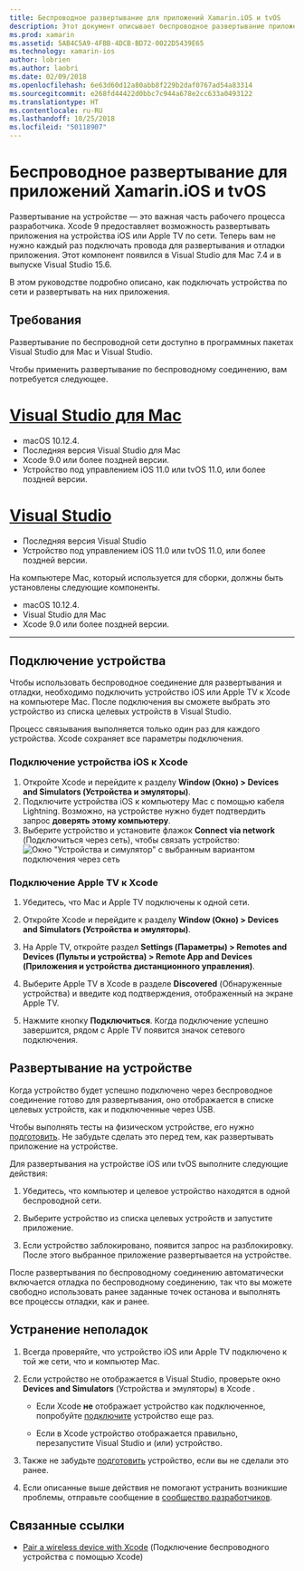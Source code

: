 ```yaml
---
title: Беспроводное развертывание для приложений Xamarin.iOS и tvOS
description: Этот документ описывает беспроводное развертывание приложения Xamarin.iOS на устройстве iOS из Visual Studio для Mac или Visual Studio 2017.
ms.prod: xamarin
ms.assetid: 5AB4C5A9-4FBB-4DCB-BD72-0022D5439E65
ms.technology: xamarin-ios
author: lobrien
ms.author: laobri
ms.date: 02/09/2018
ms.openlocfilehash: 6e63d60d12a80abb8f229b2daf0767ad54a83314
ms.sourcegitcommit: e268fd44422d0bbc7c944a678e2cc633a0493122
ms.translationtype: HT
ms.contentlocale: ru-RU
ms.lasthandoff: 10/25/2018
ms.locfileid: "50118907"
---
```

# <a name="wireless-deployment-for-xamarinios-and-tvos-apps"></a>Беспроводное развертывание для приложений Xamarin.iOS и tvOS

Развертывание на устройстве — это важная часть рабочего процесса разработчика. Xcode 9 предоставляет возможность развертывать приложения на устройства iOS или Apple TV по сети. Теперь вам не нужно каждый раз подключать провода для развертывания и отладки приложения. Этот компонент появился в Visual Studio для Mac 7.4 и в выпуске Visual Studio 15.6.

В этом руководстве подробно описано, как подключать устройства по сети и развертывать на них приложения.

## <a name="requirements"></a>Требования

Развертывание по беспроводной сети доступно в программных пакетах Visual Studio для Mac и Visual Studio.

Чтобы применить развертывание по беспроводному соединению, вам потребуется следующее.

# <a name="visual-studio-for-mactabmacos"></a>[Visual Studio для Mac](#tab/macos)

- macOS 10.12.4.
- Последняя версия Visual Studio для Mac
- Xcode 9.0 или более поздней версии.
- Устройство под управлением iOS 11.0 или tvOS 11.0, или более поздней версии.

# <a name="visual-studiotabwindows"></a>[Visual Studio](#tab/windows)

- Последняя версия Visual Studio
- Устройство под управлением iOS 11.0 или tvOS 11.0, или более поздней версии.

На компьютере Mac, который используется для сборки, должны быть установлены следующие компоненты.

- macOS 10.12.4.
- Visual Studio для Mac
- Xcode 9.0 или более поздней версии.

-----

## <a name="connecting-a-device"></a>Подключение устройства

Чтобы использовать беспроводное соединение для развертывания и отладки, необходимо подключить устройство iOS или Apple TV к Xcode на компьютере Mac. После подключения вы сможете выбрать это устройство из списка целевых устройств в Visual Studio. 

Процесс связывания выполняется только один раз для каждого устройства. Xcode сохраняет все параметры подключения.

<a name="pair" />

### <a name="pairing-an-ios-device-with-xcode"></a>Подключение устройства iOS к Xcode

1. Откройте Xcode и перейдите к разделу **Window (Окно) > Devices and Simulators (Устройства и эмуляторы)**.
2. Подключите устройства iOS к компьютеру Mac с помощью кабеля Lightning. Возможно, на устройстве нужно будет подтвердить запрос **доверять этому компьютеру**.
3. Выберите устройство и установите флажок **Connect via network** (Подключиться через сеть), чтобы связать устройство: ![Окно "Устройства и симулятор" с выбранным вариантом подключения через сеть](wireless-deployment-images/image2.png)

### <a name="pairing-an-apple-tv-with-xcode"></a>Подключение Apple TV к Xcode

1. Убедитесь, что Mac и Apple TV подключены к одной сети.

2. Откройте Xcode и перейдите к разделу **Window (Окно) > Devices and Simulators (Устройства и эмуляторы)**.

3. На Apple TV, откройте раздел **Settings (Параметры) > Remotes and Devices (Пульты и устройства) > Remote App and Devices (Приложения и устройства дистанционного управления)**.

4. Выберите Apple TV в Xcode в разделе **Discovered** (Обнаруженные устройства) и введите код подтверждения, отображенный на экране Apple TV.

5. Нажмите кнопку **Подключиться**. Когда подключение успешно завершится, рядом с Apple TV появится значок сетевого подключения.

## <a name="deploy-to-a-device"></a>Развертывание на устройстве

Когда устройство будет успешно подключено через беспроводное соединение готово для развертывания, оно отображается в списке целевых устройств, как и подключенные через USB.

Чтобы выполнять тесты на физическом устройстве, его нужно [подготовить](~/ios/get-started/installation/device-provisioning/index.md). Не забудьте сделать это перед тем, как развертывать приложение на устройстве. 

Для развертывания на устройстве iOS или tvOS выполните следующие действия:

1. Убедитесь, что компьютер и целевое устройство находятся в одной беспроводной сети. 

2. Выберите устройство из списка целевых устройств и запустите приложение.

2. Если устройство заблокировано, появится запрос на разблокировку. После этого выбранное приложение развертывается на устройстве.

После развертывания по беспроводному соединению автоматически включается отладка по беспроводному соединению, так что вы можете свободно использовать ранее заданные точек останова и выполнять все процессы отладки, как и ранее.

## <a name="troubleshooting"></a>Устранение неполадок

1. Всегда проверяйте, что устройство iOS или Apple TV подключено к той же сети, что и компьютер Mac.

2. Если устройство не отображается в Visual Studio, проверьте окно **Devices and Simulators** (Устройства и эмуляторы) в Xcode . 

    * Если Xcode **не** отображает устройство как подключенное, попробуйте [подключите](#pair) устройство еще раз.

    * Если в Xcode устройство отображается правильно, перезапустите Visual Studio и (или) устройство.

3. Также не забудьте [подготовить](~/ios/get-started/installation/device-provisioning/index.md) устройство, если вы не сделали это ранее.

4. Если описанные выше действия не помогают устранить возникшие проблемы, отправьте сообщение в [сообщество разработчиков](https://developercommunity.visualstudio.com/spaces/41/index.html).

## <a name="related-links"></a>Связанные ссылки

- [Pair a wireless device with Xcode](https://help.apple.com/xcode/mac/9.0/index.html?localePath=en.lproj#/devbc48d1bad) (Подключение беспроводного устройства с помощью Xcode)
